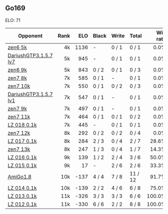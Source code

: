 ## Go169 ##

ELO: 71

Opponent | Rank | ELO | Black | Write | Total | Win rate
---------|-----:|----:|-------|-------|-------|-------:
[zen6 5k](zen6%205k.md) | 4k | 1136 | - | 0 / 1 | 0 / 1 | 0.0%
[DariushGTP3.1.5.7 lv7](DariushGTP3.1.5.7%20lv7.md) | 5k | 945 | - | 0 / 1 | 0 / 1 | 0.0%
[zen6 9k](zen6%209k.md) | 5k | 843 | 0 / 2 | 0 / 1 | 0 / 3 | 0.0%
[zen7 8k](zen7%208k.md) | 7k | 585 | 0 / 1 | - | 0 / 1 | 0.0%
[zen7 10k](zen7%2010k.md) | 7k | 550 | 0 / 1 | 0 / 2 | 0 / 3 | 0.0%
[DariushGTP3.1.5.7 lv1](DariushGTP3.1.5.7%20lv1.md) | 7k | 547 | 0 / 1 | - | 0 / 1 | 0.0%
[zen7 9k](zen7%209k.md) | 7k | 497 | 0 / 1 | - | 0 / 1 | 0.0%
[zen7 11k](zen7%2011k.md) | 7k | 464 | 0 / 1 | 0 / 1 | 0 / 2 | 0.0%
[LZ 018 0.1k](LZ%20018%200.1k.md) | 7k | 445 | - | 0 / 1 | 0 / 1 | 0.0%
[zen7 12k](zen7%2012k.md) | 8k | 292 | 0 / 2 | 0 / 2 | 0 / 4 | 0.0%
[LZ 017 0.1k](LZ%20017%200.1k.md) | 8k | 284 | 2 / 3 | 0 / 4 | 2 / 7 | 28.6%
[zen7 13k](zen7%2013k.md) | 8k | 247 | 1 / 3 | 0 / 4 | 1 / 7 | 14.3%
[LZ 016 0.1k](LZ%20016%200.1k.md) | 9k | 139 | 1 / 2 | 2 / 4 | 3 / 6 | 50.0%
[LZ 015 0.1k](LZ%20015%200.1k.md) | 9k | 17 | - | 2 / 6 | 2 / 6 | 33.3%
[AmiGo1.8](AmiGo1.8.md) | 10k | -137 | 4 / 4 | 7 / 8 | 11 / 12 | 91.7%
[LZ 014 0.1k](LZ%20014%200.1k.md) | 10k | -139 | 2 / 2 | 4 / 6 | 6 / 8 | 75.0%
[LZ 013 0.1k](LZ%20013%200.1k.md) | 11k | -326 | 3 / 3 | 3 / 3 | 6 / 6 | 100.0%
[LZ 012 0.1k](LZ%20012%200.1k.md) | 11k | -330 | 6 / 6 | 2 / 2 | 8 / 8 | 100.0%
